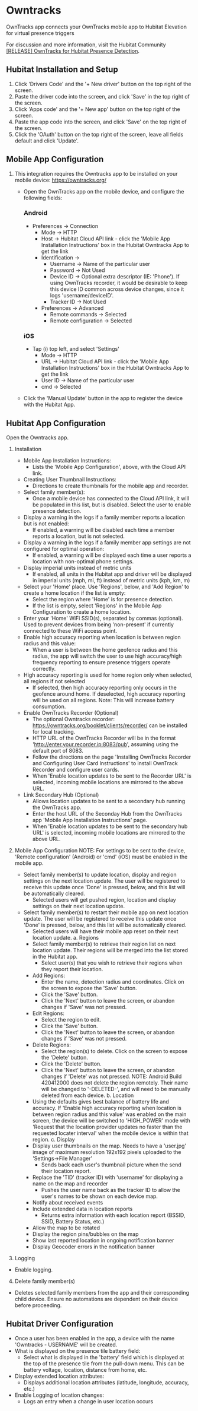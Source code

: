 # Owntracks
OwnTracks app connects your OwnTracks mobile app to Hubitat Elevation for virtual presence triggers

For discussion and more information, visit the Hubitat Community <a href="https://community.hubitat.com/t/release-owntracks/130821" target="_blank">[RELEASE] OwnTracks for Hubitat Presence Detection</a>.


## Hubitat Installation and Setup
1. Click 'Drivers Code' and the '+ New driver' button on the top right of the screen.
2. Paste the driver code into the screen, and click 'Save' in the top right of the screen.
3. Click 'Apps code' and the '+ New app' button on the top right of the screen.
4. Paste the app code into the screen, and click 'Save' on the top right of the screen.
5. Click the 'OAuth' button on the top right of the screen, leave all fields default and click 'Update'.

## Mobile App Configuration
1.  This integration requires the Owntracks app to be installed on your mobile device:  https://owntracks.org/

    - Open the OwnTracks app on the mobile device, and configure the following fields:
	    ### Android
        - Preferences -> Connection
            - Mode -> HTTP
            - Host -> Hubitat Cloud API link - click the 'Mobile App Installation Instructions' box in the Hubitat Owntracks App to get the link
            - Identification ->
                - Username -> Name of the particular user
                - Password -> Not Used
                - Device ID -> Optional extra descriptor (IE: 'Phone').  If using OwnTracks recorder, it would be desirable to keep this device ID common across device changes, since it logs 'username/deviceID'.
                - Tracker ID -> Not Used
            - Preferences -> Advanced
                - Remote commands -> Selected
                - Remote configuration -> Selected
	    ### iOS
        - Tap (i) top left, and select 'Settings'
            - Mode -> HTTP
            - URL -> Hubitat Cloud API link - click the 'Mobile App Installation Instructions' box in the Hubitat Owntracks App to get the link
			- User ID -> Name of the particular user
			- cmd -> Selected
			
    - Click the 'Manual Update' button in the app to register the device with the Hubitat App.  

## Hubitat App Configuration
Open the Owntracks app.

1. Installation
	- Mobile App Installation Instructions:  
		- Lists the 'Mobile App Configuration', above, with the Cloud API link.
	- Creating User Thumbnail Instructions:  
		- Directions to create thumbnails for the mobile app and recorder.
	- Select family member(s):  
		- Once a mobile device has connected to the Cloud API link, it will be populated in this list, but is disabled.  Select the user to enable presence detection.
    - Display a warning in the logs if a family member reports a location but is not enabled:
		- If enabled, a warning will be disabled each time a member reports a location, but is not selected.
    - Display a warning in the logs if a family member app settings are not configured for optimal operation:
		- If enabled, a warning will be displayed each time a user reports a location with non-optimal phone settings.
	- Display imperial units instead of metric units
		- If enabled, all units in the Hubitat app and driver will be displayed in imperial units (mph, mi, ft) instead of metric units (kph, km, m)
	- Select your 'Home' place. Use 'Regions', below, and 'Add Region' to create a home location if the list is empty: 
		- Select the region where 'Home' is for presence detection.  
		- If the list is empty, select 'Regions' in the Mobile App Configuration to create a home location.
	- Enter your 'Home' WiFi SSID(s), separated by commas (optional).  Used to prevent devices from being 'non-present' if currently connected to these WiFi access point.
	- Enable high accuracy reporting when location is between region radius and this value:
		- When a user is between the home geofence radius and this radius, the app will switch the user to use high accuracy/high frequency reporting to ensure presence triggers operate correctly.
	- High accuracy reporting is used for home region only when selected, all regions if not selected
		- If selected, then high accuracy reporting only occurs in the geofence around home.  If deselected, high accuracy reporting will be used on all regions.  Note:  This will increase battery consumption.
	- Enable OwnTracks Recorder (Optional)
		- The optional Owntracks recorder:  https://owntracks.org/booklet/clients/recorder/ can be installed for local tracking.
		- HTTP URL of the OwnTracks Recorder will be in the format 'http://enter.your.recorder.ip:8083/pub', assuming using the default port of 8083.
		- Follow the directions on the page 'Installing OwnTracks Recorder and Configuring User Card Instructions' to install OwnTrack Recorder and configure user cards.
		- When 'Enable location updates to be sent to the Recorder URL' is selected, incoming mobile locations are mirrored to the above URL. 
	- Link Secondary Hub (Optional)
		- Allows location updates to be sent to a secondary hub running the OwnTracks app.
		- Enter the host URL of the Seconday Hub from the OwnTracks app 'Mobile App Installation Instructions' page.
		- When 'Enable location updates to be sent to the secondary hub URL' is selected, incoming mobile locations are mirrored to the above URL. 

2. Mobile App Configuration
	NOTE: For settings to be sent to the device, 'Remote configuration' (Android) or 'cmd' (iOS) must be enabled in the mobile app.
	- Select family member(s) to update location, display and region settings on the next location update. The user will be registered to receive this update once 'Done' is pressed, below, and this list will be automatically cleared.
		- Selected users will get pushed region, location and display settings on their next location update.
	- Select family member(s) to restart their mobile app on next location update. The user will be registered to receive this update once 'Done' is pressed, below, and this list will be automatically cleared.
		- Selected users will have their mobile app reset on their next location update.
	a. Regions
		- Select family member(s) to retrieve their region list on next location update. Their regions will be merged into the list stored in the Hubitat app.
			- Select user(s) that you wish to retrieve their regions when they report their location.
		- Add Regions:
			- Enter the name, detection radius and coordinates.  Click on the screen to expose the 'Save' button.
			- Click the 'Save' button.
			- Click the 'Next' button to leave the screen, or abandon changes if 'Save' was not pressed.
		- Edit Regions:
			- Select the region to edit.
			- Click the 'Save' button.
			- Click the 'Next' button to leave the screen, or abandon changes if 'Save' was not pressed.
		- Delete Regions:
			- Select the region(s) to delete.  Click on the screen to expose the 'Delete' button.
			- Click the 'Delete' button.
			- Click the 'Next' button to leave the screen, or abandon changes if 'Delete' was not pressed.
			NOTE:  Android Build 420412000 does not delete the region remotely.  Their name will be changed to '-DELETED-', and will need to be manually deleted from each device.
	b. Location
		- Using the defaults gives best balance of battery life and accuracy.  If 'Enable high accuracy reporting when location is between region radius and this value' was enabled on the main screen,
			the device will be switched to 'HIGH_POWER' mode with 'Request that the location provider updates no faster than the requested locater interval' when the mobile device is within that region.
	c. Display
		- Display user thumbnails on the map.  Needs to have a 'user.jpg' image of maximum resolution 192x192 pixels uploaded to the 'Settings->File Manager'
			- Sends back each user's thumbnail picture when the send their location report.
		- Replace the 'TID' (tracker ID) with 'username' for displaying a name on the map and recorder
			- Pushes the user name back as the tracker ID to allow the user's names to be shown on each device map.
		- Notify about received events
		- Include extended data in location reports
			- Returns extra information with each location report (BSSID, SSID, Battery Status, etc.)
		- Allow the map to be rotated
		- Display the region pins/bubbles on the map
		- Show last reported location in ongoing notification banner
		- Display Geocoder errors in the notification banner
		
3. Logging
- Enable logging.

4. Delete family member(s)
- Deletes selected family members from the app and their corresponding child device.  Ensure no automations are dependent on their device before proceeding.

## Hubitat Driver Configuration
- Once a user has been enabled in the app, a device with the name 'Owntracks - USERNAME' will be created.
- What is displayed on the presence tile battery field:
	- Select what is displayed in the 'battery' field which is displayed at the top of the presence tile from the pull-down menu. This can be battery voltage, location, distance from home, etc.
- Display extended location attributes:
	- Displays additional location attributes (latitude, longitude, accuracy, etc.)
- Enable Logging of location changes:
	- Logs an entry when a change in user location occurs

